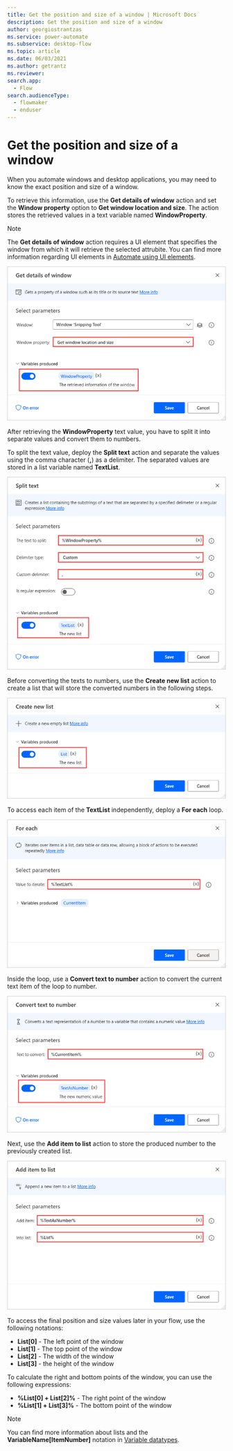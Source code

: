 ```yaml
---
title: Get the position and size of a window | Microsoft Docs
description: Get the position and size of a window
author: georgiostrantzas
ms.service: power-automate
ms.subservice: desktop-flow
ms.topic: article
ms.date: 06/03/2021
ms.author: getrantz
ms.reviewer:
search.app: 
  - Flow
search.audienceType: 
  - flowmaker
  - enduser
---
```


# Get the position and size of a window


When you automate windows and desktop applications, you may need to know the exact position and size of a window. 

To retrieve this information, use the **Get details of window** action and set the **Window property** option to **Get window location and size**. The action stores the retrieved values in a text variable named **WindowProperty**.

> [!NOTE]
> The **Get details of window** action requires a UI element that specifies the window from which it will retrieve the selected attrubite. You can find more information regarding UI elements in [Automate using UI elements](../ui-elements.md).

![The Get details of window action.](media/get-position-size-window/get-details-window-action.png)

After retrieving the **WindowProperty** text value, you have to split it into separate values and convert them to numbers.

To split the text value, deploy the **Split text** action and separate the values using the comma character (**,**) as a delimiter. The separated values are stored in a list variable named **TextList**.

![The Split text action.](media/get-position-size-window/split-text-action.png)

Before converting the texts to numbers, use the **Create new list** action to create a list that will store the converted numbers in the following steps.

![The Create new list action.](media/get-position-size-window/create-new-list-action.png)

To access each item of the **TextList** independently,  deploy a **For each** loop.

![A For each loop.](media/get-position-size-window/for-each-loop.png)

Inside the loop, use a **Convert text to number** action to convert the current text item of the loop to number.

![The Convert text to number action.](media/get-position-size-window/convert-text-number-action.png)

Next, use the **Add item to list** action to store the produced number to the previously created list.

![The Add item to list action.](media/get-position-size-window/add-item-list-action.png)

To access the final position and size values later in your flow, use the following notations:

- **List[0]** - The left point of the window
- **List[1]** - The top point of the window
- **List[2]** - The width of the window
- **List[3]** - the height of the window

To calculate the right and bottom points of the window, you can use the following expressions:

- **%List[0] + List[2]%** - The right point of the window
- **%List[1] + List[3]%** - The bottom point of the window

> [!NOTE]
> You can find more information about lists and the **VariableName\[ItemNumber\]** notation in [Variable datatypes](../variable-data-types.md).